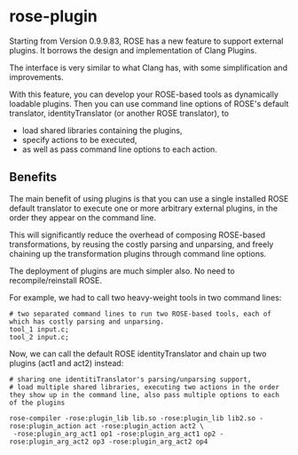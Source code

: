 # rose-plugin

Starting from Version 0.9.9.83, ROSE has a new feature to support external plugins. It borrows the design and implementation of Clang Plugins.

The interface is very similar to what Clang has, with some simplification and improvements.

With this feature, you can develop your ROSE-based tools as dynamically loadable plugins. Then you can use command line options of ROSE's default translator, identityTranslator (or another ROSE translator), to
* load shared libraries containing the plugins,
* specify actions to be executed,
* as well as pass command line options to each action.

## Benefits

The main benefit of using plugins is that you can use a single installed ROSE default translator to execute one or more arbitrary external plugins, in the order they appear on the command line.

This will significantly reduce the overhead of composing ROSE-based transformations, by reusing the costly parsing and unparsing, and freely chaining up the transformation plugins through command line options.

The deployment of plugins are much simpler also. No need to recompile/reinstall ROSE.

For example, we had to call two heavy-weight tools in two command lines:
```
# two separated command lines to run two ROSE-based tools, each of which has costly parsing and unparsing. 
tool_1 input.c;
tool_2 input.c;
```

Now, we can call the default ROSE identityTranslator and chain up two plugins (act1 and act2) instead:
```
# sharing one identitiTranslator's parsing/unparsing support,
# load multiple shared libraries, executing two actions in the order they show up in the command line, also pass multiple options to each of the plugins

rose-compiler -rose:plugin_lib lib.so -rose:plugin_lib lib2.so -rose:plugin_action act -rose:plugin_action act2 \
 -rose:plugin_arg_act1 op1 -rose:plugin_arg_act1 op2 -rose:plugin_arg_act2 op3 -rose:plugin_arg_act2 op4 
```
